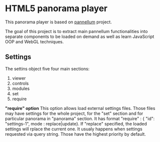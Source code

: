 HTML5 panorama player
======================

This panorama player is based on [pannellum](https://github.com/mpetroff/pannellum) project.

The goal of this project is to extract main pannellum functionalities into separate components to be loaded on demand as well as learn JavaScript OOP and WebGL techniques.


Settings
---
The settins object five four main sections:
1. viewer
2. controls
3. modules
4. set
5. require

__"require" option__
This option allows load external settings files. Those files may have settings
for the whole project, for the "set" section and for particular panorama in "panorama" section.
It has format "require" : { "id": "settings-1", mode : replace|update}.
If "replace" specified, the loaded settings will rplace the current one.
It usualy happens when settings requested via query string. Those have the highest
priority by default.
